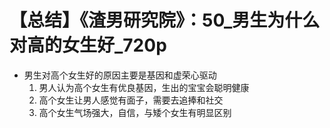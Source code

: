 # 【总结】《渣男研究院》：50_男生为什么对高的女生好_720p

-   男生对高个女生好的原因主要是基因和虚荣心驱动
    1.  男人认为高个女生有优良基因，生出的宝宝会聪明健康
    2.  高个女生让男人感觉有面子，需要去追捧和社交
    3.  高个女生气场强大，自信，与矮个女生有明显区别